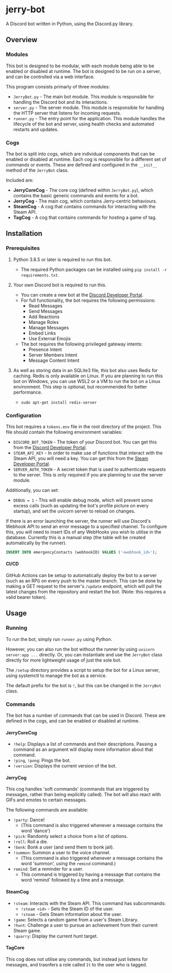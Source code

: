 # jerry-bot

A Discord bot written in Python, using the Discord.py library.

## Overview

### Modules

This bot is designed to be modular, with each module being able to be enabled or disabled at runtime. The bot is designed to be run on a server, and can be controlled via a web interface.

This program consists primarly of three modules:
- `JerryBot.py` - The main bot module. This module is responsible for handling the Discord bot and its interactions.
- `server.py` - The server module. This module is responsible for handling the HTTP server that listens for incoming requests.
- `runner.py` - The entry point for the application. This module handles the lifecycle of the bot and server, using health checks and automated restarts and updates.

### Cogs

The bot is split into cogs, which are individual components that can be enabled or disabled at runtime. Each cog is responsible for a different set of commands or events. These are defined and configured in the `__init__` method of the `JerryBot` class.

Included are:
 - **JerryCoreCog** - The core cog (defined within `JerryBot.py`), which contains the basic generic commands and events for a bot.
 - **JerryCog** - The main cog, which contains Jerry-centric behaviours.
 - **SteamCog** - A cog that contains commands for interacting with the Steam API.
 - **TagCog** - A cog that contains commands for hosting a game of tag.

## Installation

### Prerequisites

1. Python 3.8.5 or later is required to run this bot.
    - The required Python packages can be installed using `pip install -r requirements.txt`.

2. Your own Discord bot is required to run this.
    - You can create a new bot at the [Discord Developer Portal](https://discord.com/developers/applications).
    - For full functionality, the bot requires the following permissions:
        - Read Messages
        - Send Messages
        - Add Reactions
        - Manage Roles
        - Manage Messages
        - Embed Links
        - Use External Emojis
    - The bot requires the following privileged gateway intents:
        - Presence Intent
        - Server Members Intent
        - Message Content Intent

3. As well as storing data in an SQLite3 file, this bot also uses Redis for caching. Redis is only available on Linux. If you are planning to run this bot on Windows, you can use WSL2 or a VM to run the bot on a Linux environment. This step is optional, but recommended for better performance.
    - `sudo apt-get install redis-server`

### Configuration

This bot requires a `tokens.env` file in the root directory of the project. This file should contain the following environment variables:

- `DISCORD_BOT_TOKEN` - The token of your Discord bot. You can get this from the [Discord Developer Portal](https://discord.com/developers/applications).
- `STEAM_API_KEY` - In order to make use of functions that interact with the Steam API, you will need a key. You can get this from the [Steam Developer Portal](https://steamcommunity.com/dev/apikey).
- `SERVER_AUTH_TOKEN` - A secret token that is used to authenticate requests to the server. This is only required if you are planning to use the server module.

Additionally, you can set:
- `DEBUG = 1` - This will enable debug mode, which will prevent some excess calls (such as updating the bot's profile picture on every startup), and set the uvicorn server to reload on changes.

If there is an error launching the server, the runner will use Discord's Webhook API to send an error message to a specified channel. To configure this, you will need to insert IDs of any WebHooks you wish to utilise in the database. Currently this is a manual step (the table will be created automatically by the runner).
```sql
INSERT INTO emergencyContacts (webhookID) VALUES ('<webhook_id>');
```

#### CI/CD

GitHub Actions can be setup to automatically deploy the bot to a server (such as an RPi) on every push to the master branch. This can be done by making a GET request to the server's `/update` endpoint, which will pull the latest changes from the repository and restart the bot. (Note: this requires a valid bearer token).

## Usage

### Running

To run the bot, simply run `runner.py` using Python.

However, you can also run the bot without the runner by using `uvicorn server:app ...` directly. Or, you can instantiate and use the `JerryBot` class directly for more lightweight usage of just the sole bot.

The `/setup` directory provides a script to setup the bot for a Linux server, using systemctl to manage the bot as a service.

The default prefix for the bot is `!`, but this can be changed in the `JerryBot` class.

### Commands

The bot has a number of commands that can be used in Discord. These are defined in the cogs, and can be enabled or disabled at runtime.

#### JerryCoreCog
- `!help`: Displays a list of commands and their descriptions. Passing a command as an argument will display more information about that command.
- `!ping`, `!pong`: Pings the bot.
- `!version`: Displays the current version of the bot.

#### JerryCog
This cog handles 'soft commands' (commands that are triggered by messages, rather than being explicitly called). The bot will also react with GIFs and emotes to certain messages.

The following commands are available:

- `!party`: Dance!
    - (This command is also triggered whenever a message contains the word 'dance')
- `!pick`: Randomly select a choice from a list of options.
- `!roll`: Roll a die.
- `!bonk`: Bonk a user (and send them to bonk jail).
- `!summon`: Summon a user to the voice channel.
    - (This command is also triggered whenever a message contains the word 'summon', using the `remind` command.)
- `remind`: Set a reminder for a user.
    - This command is triggered by having a message that contains the word 'remind' followed by a time and a message.

#### SteamCog
- `!steam`: Interacts with the Steam API. This command has subcommands:
    - `!steam <id>` - Sets the Steam ID of the user.
    - `!steam` - Gets Steam information about the user.
- `!game`: Selects a random game from a user's Steam Library.
- `!hunt`: Challenge a user to pursue an achievement from their current Steam game.
- `!quarry`: Display the current hunt target.

#### TagCore
This cog does not utilise any commands, but instead just listens for messages, and trasnfers a role called `It` to the user who is tagged.